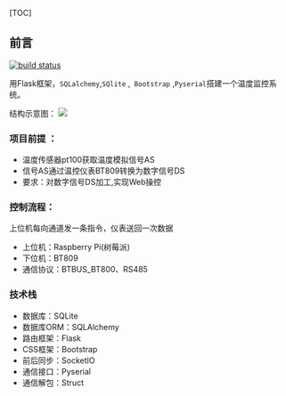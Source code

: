 [TOC]

## 前言

[![build status](https://secure.travis-ci.org/maxcountryman/flask-login.png?branch=master)](https://travis-ci.org/#!/maxcountryman/flask-login)

用Flask框架，`SQLalchemy`,`SQlite` ,` Bootstrap` ,`Pyserial`搭建一个温度监控系统。

结构示意图：
![](https://img2018.cnblogs.com/blog/720033/201812/720033-20181210182519634-1172375356.png)


### 项目前提 ：

- 温度传感器pt100获取温度模拟信号AS
- 信号AS通过温控仪表BT809转换为数字信号DS
- 要求：对数字信号DS加工,实现Web操控

### 控制流程：

上位机每向通道发一条指令，仪表送回一次数据

- 上位机：Raspberry Pi(树莓派)
- 下位机：BT809
- 通信协议：BTBUS_BT800、RS485

### 技术栈

- 数据库：SQLite
- 数据库ORM：SQLAlchemy
- 路由框架：Flask
- CSS框架：Bootstrap
- 前后同步：SocketIO
- 通信接口：Pyserial
- 通信解包：Struct


